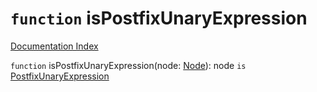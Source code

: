 # `function` isPostfixUnaryExpression

[Documentation Index](../README.md)

`function` isPostfixUnaryExpression(node: [Node](../interface.Node/README.md)): node `is` [PostfixUnaryExpression](../interface.PostfixUnaryExpression/README.md)

